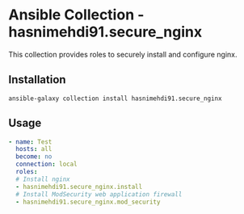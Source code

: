 # Ansible Collection - hasnimehdi91.secure_nginx

This collection provides roles to securely install and configure nginx.


## Installation

    ansible-galaxy collection install hasnimehdi91.secure_nginx

## Usage

```yaml
- name: Test
  hosts: all
  become: no
  connection: local
  roles:
  # Install nginx
  - hasnimehdi91.secure_nginx.install
  # Install ModSecurity web application firewall
  - hasnimehdi91.secure_nginx.mod_security